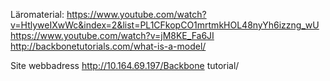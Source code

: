 Läromaterial:
https://www.youtube.com/watch?v=HtlyweIXwWc&index=2&list=PL1CFkopCO1mrtmkHOL48nyYh6izzng_wU
https://www.youtube.com/watch?v=jM8KE_Fa6JI
http://backbonetutorials.com/what-is-a-model/

Site webbadress
http://10.164.69.197/Backbone tutorial/







